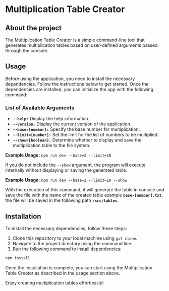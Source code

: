# Multiplication Table Creator

## About the project

The Multiplication Table Creator is a simple command-line tool that generates multiplication tables based on user-defined arguments passed through the console.

## Usage

Before using the application, you need to install the necessary dependencies. Follow the instructions below to get started. Once the dependencies are installed, you can initialize the app with the following command:

### List of Available Arguments

- **`--help:`** Display the help information.
- **`--version:`** Display the current version of the application.
- **`--base=[number]:`** Specify the base number for multiplication.
- **`--limit=[number]:`** Set the limit for the list of numbers to be multiplied.
- **`--show=[boolean]:`** Determine whether to display and save the multiplication table to the file system.

**Example Usage:** `npm run dev --base=2 --limit=10`

If you do not include the `--show` argument, the program will execute internally without displaying or saving the generated table.

**Example Usage:** `npm run dev --base=2 --limit=10 --show`

With the execution of this command, it will generate the table in console and save the file with the name of the created table example **`base-[number].txt`**, the file will be saved in the following path **`/src/tables`**.

## Installation

To install the necessary dependencies, follow these steps:

1. Clone this repository to your local machine using `git clone`.
2. Navigate to the project directory using the command line.
3. Run the following command to install dependencies:

```bash
npm install
```

Once the installation is complete, you can start using the Multiplication Table Creator as described in the usage section above.

Enjoy creating multiplication tables effortlessly!
